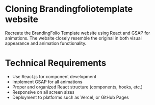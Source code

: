 # Cloning Brandingfoliotemplate website

Recreate the BrandingFolio Template website using React and GSAP for animations. The website closely resemble the original in both visual appearance and animation functionality.

# Technical Requirements

- Use React.js for component development
- Implement GSAP for all animations
- Proper and organized React structure (components, hooks, etc.)
- Responsive on all screen sizes
- Deployment to platforms such as Vercel, or GitHub Pages
